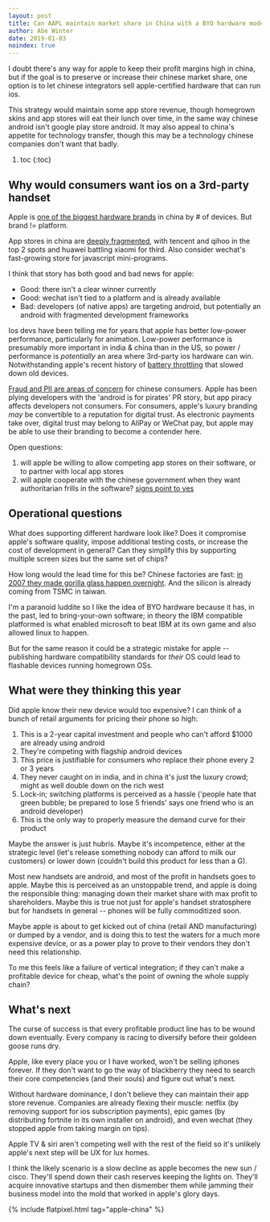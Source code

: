 ```yaml
---
layout: post
title: Can AAPL maintain market share in China with a BYO hardware model?
author: Abe Winter
date: 2019-01-03
noindex: true
---
```


I doubt there's any way for apple to keep their profit margins high in china, but if the goal is to preserve or increase their chinese market share, one option is to let chinese integrators sell apple-certified hardware that can run ios.

This strategy would maintain some app store revenue, though homegrown skins and app stores will eat their lunch over time, in the same way chinese android isn't google play store android. It may also appeal to china's appetite for technology transfer, though this may be a technology chinese companies don't want that badly.

1. toc
{:toc}

## Why would consumers want ios on a 3rd-party handset

Apple is [one of the biggest hardware brands](https://www.businessinsider.com/apple-china-top-mobile-brand-2018-1) in china by # of devices. But brand != platform.

App stores in china are [deeply fragmented](https://newzoo.com/insights/rankings/top-10-android-app-stores-china/), with tencent and qihoo in the top 2 spots and huawei battling xiaomi for third. Also consider wechat's fast-growing store for javascript mini-programs.

I think that story has both good and bad news for apple:
* Good: there isn't a clear winner currently
* Good: wechat isn't tied to a platform and is already available
* Bad: developers (of native apps) are targeting android, but potentially an android with fragmented development frameworks

Ios devs have been telling me for years that apple has better low-power performance, particularly for animation. Low-power performance is presumably more important in india & china than in the US, so power / performance is *potentially* an area where 3rd-party ios hardware can win. Notwithstanding apple's recent history of [battery throttling](https://ifixit.org/blog/11208/batterygate-timeline/) that slowed down old devices.

[Fraud and PII are areas of concern](https://www.economist.com/china/2018/01/25/in-china-consumers-are-becoming-more-anxious-about-data-privacy) for chinese consumers. Apple has been plying developers with the 'android is for pirates' PR story, but app piracy affects developers not consumers. For consumers, apple's luxury branding *may* be convertible to a reputation for digital trust. As electronic payments take over, digital trust may belong to AliPay or WeChat pay, but apple may be able to use their branding to become a contender here.

Open questions:

1. will apple be willing to allow competing app stores on their software, or to partner with local app stores
1. will apple cooperate with the chinese government when they want authoritarian frills in the software? [signs point to yes](https://9to5mac.com/2018/07/11/apple-china-taiwan-flag/)

## Operational questions

What does supporting different hardware look like? Does it compromise apple's software quality, impose additional testing costs, or increase the cost of development in general? Can they simplify this by supporting multiple screen sizes but the same set of chips?

How long would the lead time for this be? Chinese factories are fast: [in 2007 they made gorilla glass happen overnight](https://www.nytimes.com/2012/01/22/business/apple-america-and-a-squeezed-middle-class.html). And the silicon is already coming from TSMC in taiwan.

I'm a paranoid luddite so I like the idea of BYO hardware because it has, in the past, led to bring-your-own software; in theory the IBM compatible platformed is what enabled microsoft to beat IBM at its own game and also allowed linux to happen.

But for the same reason it could be a strategic mistake for apple -- publishing hardware compatibility standards for *their* OS could lead to flashable devices running homegrown OSs.

## What were they thinking this year

Did apple know their new device would too expensive? I can think of a bunch of retail arguments for pricing their phone so high:

1. This is a 2-year capital investment and people who can't afford $1000 are already using android
1. They're competing with flagship android devices
1. This price is justifiable for consumers who replace their phone every 2 or 3 years
1. They never caught on in india, and in china it's just the luxury crowd; might as well double down on the rich west
1. Lock-in; switching platforms is perceived as a hassle ('people hate that green bubble; be prepared to lose 5 friends' says one friend who is an android developer)
1. This is the only way to properly measure the demand curve for their product

Maybe the answer is just hubris. Maybe it's incompetence, either at the strategic level (let's release something nobody can afford to milk our customers) or lower down (couldn't build this product for less than a G).

Most new handsets are android, and most of the profit in handsets goes to apple. Maybe this is perceived as an unstoppable trend, and apple is doing the responsible thing: managing down their market share with max profit to shareholders. Maybe this is true not just for apple's handset stratosphere but for handsets in general -- phones will be fully commoditized soon.

Maybe apple is about to get kicked out of china (retail AND manufacturing) or dumped by a vendor, and is doing this to test the waters for a much more expensive device, or as a power play to prove to their vendors they don't need this relationship.

To me this feels like a failure of vertical integration; if they can't make a profitable device for cheap, what's the point of owning the whole supply chain?

## What's next

The curse of success is that every profitable product line has to be wound down eventually. Every company is racing to diversify before their goldeen goose runs dry.

Apple, like every place you or I have worked, won't be selling iphones forever. If they don't want to go the way of blackberry they need to search their core competencies (and their souls) and figure out what's next.

Without hardware dominance, I don't believe they can maintain their app store revenue. Companies are already flexing their muscle: netflix (by removing support for ios subscription payments), epic games (by distributing fortnite in its own installer on android), and even wechat (they stopped apple from taking margin on tips).

Apple TV & siri aren't competing well with the rest of the field so it's unlikely apple's next step will be UX for lux homes.

I think the likely scenario is a slow decline as apple becomes the new sun / cisco. They'll spend down their cash reserves keeping the lights on. They'll acquire innovative startups and then dismember them while jamming their business model into the mold that worked in apple's glory days.

{% include flatpixel.html tag="apple-china" %}
